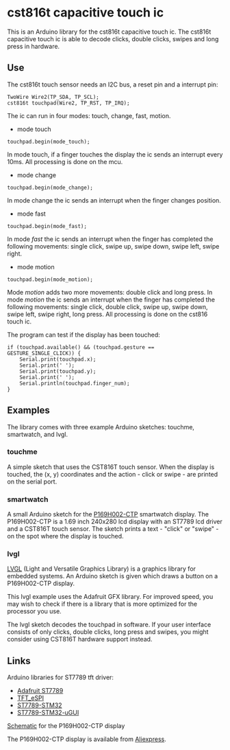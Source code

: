 # cst816t capacitive touch ic

This is an Arduino library for the cst816t capacitive touch ic.  The cst816t capacitive touch ic is able to decode clicks, double clicks, swipes and long press in hardware.

## Use

The cst816t touch sensor needs an I2C bus, a reset pin  and a interrupt pin:
```
TwoWire Wire2(TP_SDA, TP_SCL);
cst816t touchpad(Wire2, TP_RST, TP_IRQ);
```
The ic can run in four modes: touch, change, fast, motion.

- mode touch
```
touchpad.begin(mode_touch);
```
In mode touch, if a finger touches the display the ic sends an interrupt every 10ms. All processing is done on the mcu.

- mode change
```
touchpad.begin(mode_change);
```
In mode change the ic sends an interrupt when the finger changes position.

- mode fast

```
touchpad.begin(mode_fast);
```

In mode _fast_ the ic sends an interrupt when the finger has completed the following movements: single click, swipe up, swipe down, swipe left, swipe right.

- mode motion

```
touchpad.begin(mode_motion);
```

Mode _motion_ adds two more movements: double click and long press.
In mode _motion_ the ic sends an interrupt when the finger has completed the following movements: single click, double click, swipe up, swipe down, swipe left, swipe right, long press. All processing is done on the cst816 touch ic.


The program can test if the display has been touched:

```
if (touchpad.available() && (touchpad.gesture == GESTURE_SINGLE_CLICK)) {
	Serial.print(touchpad.x);
	Serial.print(' ');
	Serial.print(touchpad.y);
	Serial.print(' ');
	Serial.println(touchpad.finger_num);
}
```

## Examples

The library comes with three example Arduino sketches: touchme, smartwatch, and lvgl.

### touchme

A simple sketch that uses the CST816T touch sensor. When the display is touched, the (x, y) coordinates and the action - click or swipe - are printed on the serial port.

### smartwatch

A small Arduino sketch for the [P169H002-CTP](https://www.google.com/search?q=P169H002-CTP) smartwatch display. The P169H002-CTP is a 1.69 inch 240x280 lcd display with an ST7789 lcd driver and a CST816T touch sensor. The sketch prints a text - "click" or "swipe" - on the spot where the display is touched.

### lvgl

[LVGL](http://www.lvgl.io) (Light and Versatile Graphics Library) is a graphics library for embedded systems. An Arduino sketch is given which draws a button on a P169H002-CTP display.

This lvgl example uses the Adafruit GFX library. For improved speed, you may wish to check if there is a library that is more optimized for the processor you use.

The lvgl sketch decodes the touchpad in software. If your user interface consists of only clicks, double clicks, long press and swipes, you might consider using CST816T hardware support instead.

## Links
Arduino libraries for ST7789 tft driver:

- [Adafruit ST7789](https://github.com/adafruit/Adafruit-ST7735-Library/)
- [TFT_eSPI](https://github.com/Bodmer/TFT_eSPI)
- [ST7789-STM32](https://github.com/Floyd-Fish/ST7789-STM32)
- [ST7789-STM32-uGUI](https://github.com/deividAlfa/ST7789-STM32-uGUI)


[Schematic](extras/Schematic_drawing_2023-06-21.pdf
) for the P169H002-CTP display

The P169H002-CTP display is available from [Aliexpress](https://www.aliexpress.com/item/1005005238299349.html).
